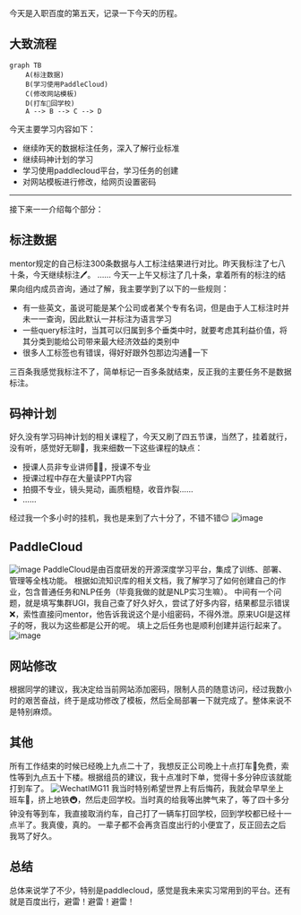今天是入职百度的第五天，记录一下今天的历程。

## 大致流程

```mermaid
graph TB
    A(标注数据)
    B(学习使用PaddleCloud)
    C(修改网站模板)
    D(打车🚗回学校)
    A --> B --> C --> D
```

今天主要学习内容如下：
- 继续昨天的数据标注任务，深入了解行业标准
- 继续码神计划的学习
- 学习使用paddlecloud平台，学习任务的创建
- 对网站模板进行修改，给网页设置密码
---
接下来一一介绍每个部分：

## 标注数据
mentor规定的自己标注300条数据与人工标注结果进行对比。昨天我标注了七八十条，今天继续标注🖊️。
……
今天一上午又标注了几十条，拿着所有的标注的结果向组内成员咨询，通过了解，我主要学到了以下的一些规则：
- 有一些英文，虽说可能是某个公司或者某个专有名词，但是由于人工标注时并未一一查询，因此默认一并标注为语言学习
- 一些query标注时，当其可以归属到多个垂类中时，就要考虑其利益价值，将其分类到能给公司带来最大经济效益的类别中
- 很多人工标签也有错误，得好好跟外包那边沟通💬一下

三百条我感觉我标注不了，简单标记一百多条就结束，反正我的主要任务不是数据标注。

## 码神计划
好久没有学习码神计划的相关课程了，今天又刷了四五节课，当然了，挂着就行，没有听，感觉好无聊🥱，我来细数一下这些课程的缺点：
- 授课人员非专业讲师🧑‍🏫，授课不专业
- 授课过程中存在大量读PPT内容
- 拍摄不专业，镜头晃动，画质粗糙，收音炸裂……
- ……

经过我一个多小时的挂机，我也是来到了六十分了，不错不错😌
![image](https://github.com/user-attachments/assets/8943a3bf-67b8-4d61-8ab5-53045f71257d)

## PaddleCloud
![image](https://github.com/user-attachments/assets/f74d43d0-faf6-4270-a591-184b3d2cb908)
PaddleCloud是由百度研发的开源深度学习平台，集成了训练、部署、管理等全栈功能。
根据如流知识库的相关文档，我了解学习了如何创建自己的作业，包含普通任务和NLP任务（毕竟我做的就是NLP实习生嘛）。
中间有一个问题，就是填写集群UGI，我自己查了好久好久，尝试了好多内容，结果都显示错误❌，索性直接问mentor，他告诉我说这个是小组密码，不得外泄。原来UGI是这样子的呀，我以为这些都是公开的呢。
填上之后任务也是顺利创建并运行起来了。
![image](https://github.com/user-attachments/assets/bceb45d2-bb84-438b-af5f-411ae5647df6)

## 网站修改
根据同学的建议，我决定给当前网站添加密码，限制人员的随意访问，经过我数小时的艰苦奋战，终于是成功修改了模板，然后全局部署一下就完成了。整体来说不是特别麻烦。

## 其他
所有工作结束的时候已经晚上九点二十了，我想反正公司晚上十点打车🚖免费，索性等到九点五十下楼。根据组员的建议，我十点准时下单，觉得十多分钟应该就能打到车了。
![WechatIMG11](https://github.com/user-attachments/assets/69635acd-cdff-4c8c-b75e-e29e4fa54b49)
我当时特别希望世界上有后悔药，我就会早早坐上班车🚌，挤上地铁🚇，然后走回学校。当时真的给我等出脾气来了，等了四十多分钟没有等到车，我直接取消约车，自己打了一辆车打回学校，回到学校都已经十一点半了。我真傻，真的。
一辈子都不会再贪百度出行的小便宜了，反正回去之后我骂了好久。

## 总结
总体来说学了不少，特别是paddlecloud，感觉是我未来实习常用到的平台。还有就是百度出行，避雷！避雷！避雷！
